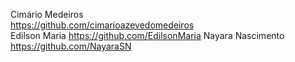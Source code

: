 Cimário Medeiros  
https://github.com/cimarioazevedomedeiros  
Edilson Maria
https://github.com/EdilsonMaria
Nayara Nascimento
https://github.com/NayaraSN
